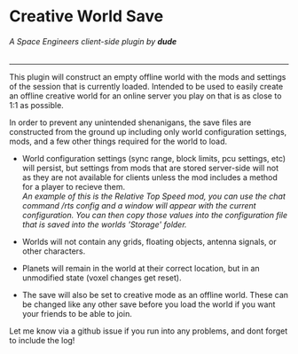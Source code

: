 ﻿# Creative World Save
###### A Space Engineers client-side plugin by **dude**

---

This plugin will construct an empty offline world with the mods and settings of the session that is currently loaded. Intended to be used to easily create an offline creative world for an online server you play on that is as close to 1:1 as possible.

In order to prevent any unintended shenanigans, the save files are constructed from the ground up including only world configuration settings, mods, and a few other things required for the world to load.

- World configuration settings (sync range, block limits, pcu settings, etc) will persist, but settings from mods that are stored server-side will not as they are not available for clients unless the mod includes a method for a player to recieve them.  
*An example of this is the Relative Top Speed mod, you can use the chat command /rts config and a window will appear with the current configuration. You can then copy those values into the configuration file that is saved into the worlds 'Storage' folder.*

- Worlds will not contain any grids, floating objects, antenna signals, or other characters. 

- Planets will remain in the world at their correct location, but in an unmodified state (voxel changes get reset).

- The save will also be set to creative mode as an offline world. These can be changed like any other save before you load the world if you want your friends to be able to join.

Let me know via a github issue if you run into any problems, and dont forget to include the log!